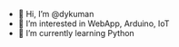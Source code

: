 - 👋 Hi, I’m @dykuman
- 👀 I’m interested in WebApp, Arduino, IoT
- 🌱 I’m currently learning Python


<!---
dykuman/dykuman is a ✨ special ✨ repository because its `README.md` (this file) appears on your GitHub profile.
You can click the Preview link to take a look at your changes.
--->
